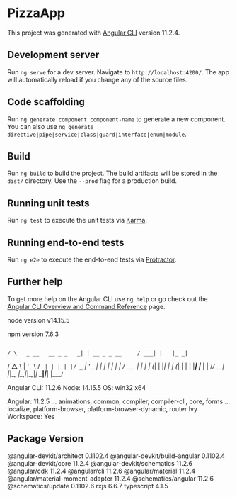 # PizzaApp

This project was generated with [Angular CLI](https://github.com/angular/angular-cli) version 11.2.4.

## Development server

Run `ng serve` for a dev server. Navigate to `http://localhost:4200/`. The app will automatically reload if you change any of the source files.

## Code scaffolding

Run `ng generate component component-name` to generate a new component. You can also use `ng generate directive|pipe|service|class|guard|interface|enum|module`.

## Build

Run `ng build` to build the project. The build artifacts will be stored in the `dist/` directory. Use the `--prod` flag for a production build.

## Running unit tests

Run `ng test` to execute the unit tests via [Karma](https://karma-runner.github.io).

## Running end-to-end tests

Run `ng e2e` to execute the end-to-end tests via [Protractor](http://www.protractortest.org/).

## Further help

To get more help on the Angular CLI use `ng help` or go check out the [Angular CLI Overview and Command Reference](https://angular.io/cli) page.

node version
v14.15.5

npm version
7.6.3

     _                      _                 ____ _     ___
    / \   _ __   __ _ _   _| | __ _ _ __     / ___| |   |_ _|
   / △ \ | '_ \ / _` | | | | |/ _` | '__|   | |   | |    | |
  / ___ \| | | | (_| | |_| | | (_| | |      | |___| |___ | |
 /_/   \_\_| |_|\__, |\__,_|_|\__,_|_|       \____|_____|___|
                |___/


Angular CLI: 11.2.6
Node: 14.15.5
OS: win32 x64

Angular: 11.2.5
... animations, common, compiler, compiler-cli, core, forms
... localize, platform-browser, platform-browser-dynamic, router
Ivy Workspace: Yes

Package                            Version
------------------------------------------------------------
@angular-devkit/architect          0.1102.4
@angular-devkit/build-angular      0.1102.4
@angular-devkit/core               11.2.4
@angular-devkit/schematics         11.2.6
@angular/cdk                       11.2.4
@angular/cli                       11.2.6
@angular/material                  11.2.4
@angular/material-moment-adapter   11.2.4
@schematics/angular                11.2.6
@schematics/update                 0.1102.6
rxjs                               6.6.7
typescript                         4.1.5
